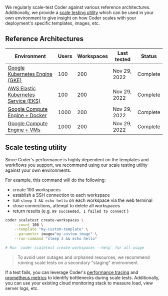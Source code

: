We regularly scale-test Coder against various reference architectures. Additionally, we provide a [scale testing utility](#scaletest-utility) which can be used in your own environment to give insight on how Coder scales with your deployment's specific templates, images, etc.

## Reference Architectures

| Environment                               | Users | Workspaces | Last tested  | Status   |
| ----------------------------------------- | ----- | ---------- | ------------ | -------- |
| [Google Kubernetes Engine (GKE)](#)       | 100   | 200        | Nov 29, 2022 | Complete |
| [AWS Elastic Kubernetes Service (EKS)](#) | 100   | 200        | Nov 29, 2022 | Complete |
| [Google Compute Engine + Docker](#)       | 1000  | 200        | Nov 29, 2022 | Complete |
| [Google Compute Engine + VMs](#)          | 1000  | 200        | Nov 29, 2022 | Complete |

## Scale testing utility

Since Coder's performance is highly dependent on the templates and workflows you support, we recommend using our scale testing utility against your own environments.

For example, this command will do the following:

- create 100 workspaces
- establish a SSH connection to each workspace
- run `sleep 3 && echo hello` on each workspace via the web terminal
- close connections, attempt to delete all workspaces
- return results (e.g. `99 succeeded, 1 failed to connect` )

```sh
coder scaletest create-workspaces \
    --count 100 \
    --template "my-custom-template" \
    --parameter image="my-custom-image" \
    --run-command "sleep 3 && echo hello"

# Run `coder scaletest create-workspaces --help` for all usage
```

> To avoid user outages and orphaned resources, we recommend running scale tests on a secondary "staging" environment.

If a test fails, you can leverage Coder's [performance tracing](#) and [prometheus metrics](#) to identify bottlenecks during scale tests. Additionally, you can use your existing cloud monitoring stack to measure load, view server logs, etc.
